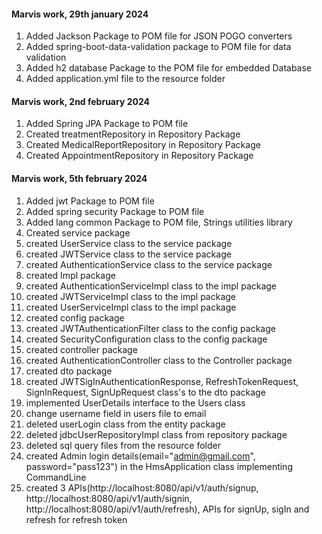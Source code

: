 #### Marvis work, 29th january 2024
1. Added Jackson Package to POM file for JSON POGO converters
2. Added spring-boot-data-validation package to POM file for data validation
3. Added  h2 database Package to the POM file for embedded Database
4. Added application.yml file to the resource folder

#### Marvis work, 2nd february  2024
1. Added Spring JPA Package to POM file 
2. Created treatmentRepository in Repository Package
3. Created MedicalReportRepository in Repository Package
4. Created AppointmentRepository in Repository Package
#### Marvis work, 5th february  2024
1. Added jwt Package to POM file
2. Added spring security Package to POM file
3. Added lang common Package to POM file, Strings utilities library
4. Created service package
5. created UserService class to the service package
6. created JWTService class to the service package
7. created AuthenticationService class to the service package
8. created Impl package
9. created AuthenticationServiceImpl class to the impl package
10. created JWTServiceImpl class to the impl package
11. created UserServiceImpl class to the impl package
12. created config package 
13. created JWTAuthenticationFilter class to the config package
14. created SecurityConfiguration class to the config package
15. created controller package
16. created AuthenticationController class to the Controller package 
17. created dto package 
18. created JWTSigInAuthenticationResponse, RefreshTokenRequest, SignInRequest, SignUpRequest class's to the dto package
19. implemented UserDetails interface to the Users class
20. change username field in users file to email
21. deleted userLogin class from the entity package
22. deleted jdbcUserRepositoryImpl class from repository package
23. deleted sql query files from the resource folder
24. created Admin login details(email="admin@gmail.com", password="pass123") in the HmsApplication class implementing CommandLine
25. created 3 APIs(http://localhost:8080/api/v1/auth/signup, http://localhost:8080/api/v1/auth/signin, http://localhost:8080/api/v1/auth/refresh), APIs for signUp, sigIn and refresh for refresh token 
